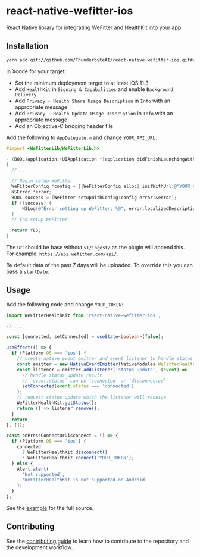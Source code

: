 # react-native-wefitter-ios

React Native library for integrating WeFitter and HealthKit into your app.

## Installation

```sh
yarn add git://github.com/ThunderbyteAI/react-native-wefitter-ios.git#v0.1.0
```

In Xcode for your target:

- Set the minimum deployment target to at least iOS 11.3
- Add `HealthKit` in `Signing & Capabilities` and enable `Background Delivery`
- Add `Privacy - Health Share Usage Description` in `Info` with an appropriate message
- Add `Privacy - Health Update Usage Description` in `Info` with an appropriate message
- Add an Objective-C bridging header file

Add the following to `AppDelegate.m` and change `YOUR_API_URL`:

```objective-c
#import <WeFitterLib/WeFitterLib.h>

- (BOOL)application:(UIApplication *)application didFinishLaunchingWithOptions:(NSDictionary *)launchOptions
{
  // ...

  // Begin setup WeFitter
  WeFitterConfig *config = [[WeFitterConfig alloc] initWithUrl:@"YOUR_API_URL" clientId:@"" clientSecret:@"" startDate:nil];
  NSError *error;
  BOOL success = [WeFitter setupWithConfig:config error:&error];
  if (!success) {
      NSLog(@"Error setting up WeFitter: %@", error.localizedDescription);
  }
  // End setup WeFitter

  return YES;
}
```

The url should be base without `v1/ingest/` as the plugin will append this. For example: `https://api.wefitter.com/api/`.

By default data of the past 7 days will be uploaded. To override this you can pass a `startDate`.

## Usage

Add the following code and change `YOUR_TOKEN`:

```ts
import WeFitterHealthKit from 'react-native-wefitter-ios';

// ...

const [connected, setConnected] = useState<boolean>(false);

useEffect(() => {
  if (Platform.OS === 'ios') {
    // create native event emitter and event listener to handle status updates
    const emitter = new NativeEventEmitter(NativeModules.WeFitterHealthKit);
    const listener = emitter.addListener('status-update', (event) =>
      // handle status update result
      // `event.status` can be `connected` or `disconnected`
      setConnected(event.status === 'connected')
    );
    // request status update which the listener will receive
    WeFitterHealthKit.getStatus();
    return () => listener.remove();
  }
  return;
}, []);

const onPressConnectOrDisconnect = () => {
  if (Platform.OS === 'ios') {
    connected
      ? WeFitterHealthKit.disconnect()
      : WeFitterHealthKit.connect('YOUR_TOKEN');
  } else {
    Alert.alert(
      'Not supported',
      'WeFitterHealthKit is not supported on Android'
    );
  }
};
```

See the [example](example/src/App.tsx) for the full source.

## Contributing

See the [contributing guide](CONTRIBUTING.md) to learn how to contribute to the repository and the development workflow.
